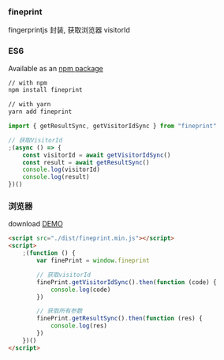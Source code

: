 ### fineprint

fingerprintjs 封装, 获取浏览器 visitorId


### ES6
Available as an [npm package](https://www.npmjs.com/package/fineprint)
```bash
// with npm
npm install fineprint

// with yarn
yarn add fineprint
```

```javascript
import { getResultSync, getVisitorIdSync } from "fineprint"

// 获取VisitorId
;(async () => {
	const visitorId = await getVisitorIdSync()
	const result = await getResultSync()
	console.log(visitorId)
	console.log(result)
})()
```

### 浏览器
download [DEMO](https://github.com/pollux2021/fineprint/releases)
```html
<script src="./dist/fineprint.min.js"></script>
<script>
	;(function () {
		var finePrint = window.fineprint

		// 获取visitorId
		finePrint.getVisitorIdSync().then(function (code) {
			console.log(code)
		})

		// 获取所有参数
		finePrint.getResultSync().then(function (res) {
			console.log(res)
		})
	})()
</script>
```
